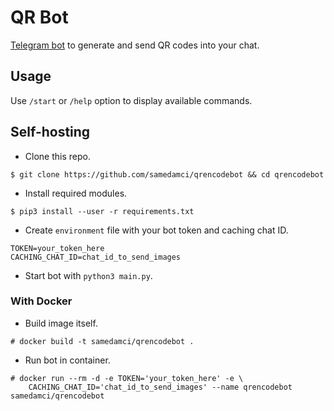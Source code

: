 # QR Bot

[Telegram bot](https://t.me/qrencodebot) to generate and send QR codes into your chat.

## Usage

Use `/start` or `/help` option to display available commands.

## Self-hosting

+ Clone this repo.
```
$ git clone https://github.com/samedamci/qrencodebot && cd qrencodebot
```
+ Install required modules.
```
$ pip3 install --user -r requirements.txt
```
+ Create `environment` file with your bot token and caching chat ID.
```
TOKEN=your_token_here
CACHING_CHAT_ID=chat_id_to_send_images
```
+ Start bot with `python3 main.py`.

### With Docker

+ Build image itself.
```
# docker build -t samedamci/qrencodebot .
```
+ Run bot in container.
```
# docker run --rm -d -e TOKEN='your_token_here' -e \
	CACHING_CHAT_ID='chat_id_to_send_images' --name qrencodebot samedamci/qrencodebot
```

